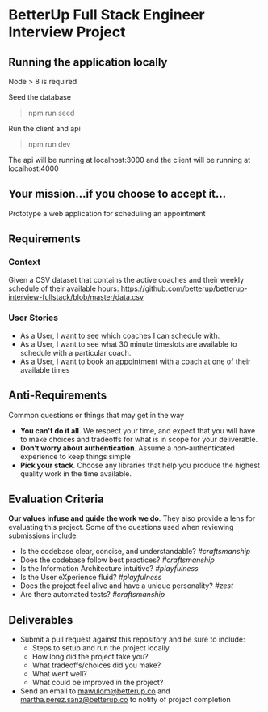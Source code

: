 # BetterUp Full Stack Engineer Interview Project

## Running the application locally
Node > 8 is required

Seed the database
> npm run seed

Run the client and api
> npm run dev

The api will be running at localhost:3000 and the client will be running at localhost:4000

## Your mission...if you choose to accept it...

Prototype a web application for scheduling an appointment

## Requirements

### Context

Given a CSV dataset that contains the active coaches and their weekly schedule of their available hours: https://github.com/betterup/betterup-interview-fullstack/blob/master/data.csv

### User Stories

- As a User, I want to see which coaches I can schedule with.
- As a User, I want to see what 30 minute timeslots are available to schedule with a particular
  coach.
- As a User, I want to book an appointment with a coach at one of their available times

## Anti-Requirements

Common questions or things that may get in the way

- **You can't do it all**. We respect your time, and expect that you will have to make choices and tradeoffs for what is in scope for your deliverable.
- **Don’t worry about authentication**. Assume a non-authenticated experience to keep things simple
- **Pick your stack**. Choose any libraries that help you produce the highest quality work in the time available.

## Evaluation Criteria

**Our values infuse and guide the work we do**. They also provide a lens for evaluating this project. Some of the questions used when reviewing submissions include:

- Is the codebase clear, concise, and
  understandable? _#craftsmanship_
- Does the codebase follow best practices? _#craftsmanship_
- Is the Information Architecture intuitive? _#playfulness_
- Is the User eXperience fluid? _#playfulness_
- Does the project feel alive and have a unique personality? _#zest_
- Are there automated tests? _#craftsmanship_

## Deliverables

- Submit a pull request against this repository and be sure to include:
  - Steps to setup and run the project locally
  - How long did the project take you?
  - What tradeoffs/choices did you make?
  - What went well?
  - What could be improved in the project?
- Send an email to mawulom@betterup.co and martha.perez.sanz@betterup.co to notify of project completion
